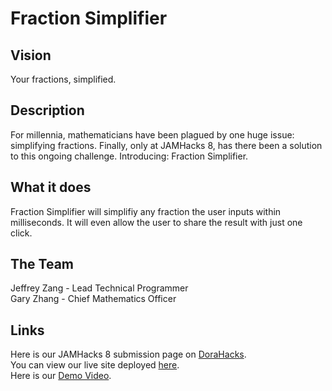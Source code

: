 # Fraction Simplifier
## Vision
Your fractions, simplified.

## Description
For millennia, mathematicians have been plagued by one huge issue: simplifying fractions. Finally, only at JAMHacks 8, has there been a solution to this ongoing challenge. Introducing: Fraction Simplifier.

## What it does
Fraction Simplifier will simplifiy any fraction the user inputs within milliseconds. It will even allow the user to share the result with just one click.

## The Team
Jeffrey Zang - Lead Technical Programmer<br/>
Gary Zhang - Chief Mathematics Officer

## Links
Here is our JAMHacks 8 submission page on [DoraHacks](https://dorahacks.io/buidl/13344).<br/>
You can view our live site deployed [here](https://fraction-simplifier.vercel.app/).<br/>
Here is our [Demo Video](https://www.youtube.com/watch?v=hTf0tgrLD2s).
